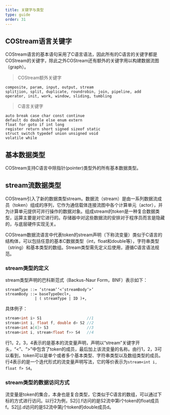 ```yaml
---
title: 关键字与类型
type: guide
order: 31
---
```



## COStream语言关键字

COStream语言的基本语句采用了C语言语法，因此所有的C语言的关键字都是COStream的关键字，除此之外COStream还有额外的关键字用以构建数据流图（graph）。
>COStream额外关键字
```
composite, param, input, output, stream
splitjion, split, duplicate, roundrobin, join, pipeline, add
operator, init, work, window, sliding, tumbling 
```
>C语言关键字
```
auto break case char const continue
default do double else enum extern
float for goto if int long
register return short signed sizeof static
struct switch typedef union unsigned void
volatile while
```

## 基本数据类型

COStream支持C语言中除指针(pointer)类型外的所有基本数据类型。

## stream流数据类型

COStream引入了新的数据类型stream。数据流（stream）是由一系列数据流成员（token）组成的序列，它作为通信载体连接流图中各个计算单元（actor），并为计算单元提供可并行操作的数据对象。组成stream的token是一种复合数据类型，运算主要是对它进行的。存储器中对这些数据流的安排对于程序员而言是隐藏的，与底层硬件实现无关。

COStream数据流语言中代表token的stream声明（下称流变量）类似于C语言的结构体，可以包括任意的基本C数据类型（int，float和double等），字符串类型（string）和基本类型的数组。Stream类型需先定义后使用，遵循C语言语法规范。

### stream类型的定义
stream类型声明的巴科斯范式（Backus-Naur Form，BNF）表示如下：
```
streamType ::= ‘stream’‘<’streamBody‘>’
streamBody ::= baseTypeDecl+,
             | ( streamType | ID )+,
```
具体例子：
```c++
stream<int i> S1                    //1
stream<int i, float f, double d> S2 //2
stream<int a[4]> S3                 //3
stream<int i, stream<float f>> S4   //4
```
行1，2，3，4表示的是基本的流变量声明，声明以“stream”关键字开头，“<”、“>”中包含了token的成员，最后加上该流变量的名称。由行1，2，3可以看到，token可以是单个或者多个基本类型、字符串类型以及数组类型的成员。行4表示的是一个迭代形式的流变量声明写法，它的等价表示为`stream<int i, float f> S4`。

### stream类型的数据访问方式
流变量是token的集合，本身也是复合类型，它类似于C语言的数组，可以通过下标的方式进行访问。以行2为例，S2[i].f访问的是S2流中第i个token的float成员f。S2[j].d访问的是S2流中第j个token的double成员d。

